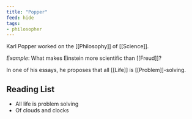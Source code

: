 ```yaml
---
title: "Popper"
feed: hide
tags:
- philosopher
---
```


Karl Popper worked on the [[Philosophy]] of [[Science]]. 

_Example_: What makes Einstein more scientific than [[Freud]]?

In one of his essays, he proposes that all [[Life]] is [[Problem]]-solving.

## Reading List

* All life is problem solving
* Of clouds and clocks